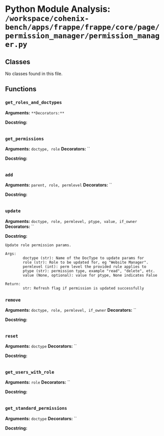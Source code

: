 # Python Module Analysis: `/workspace/cohenix-bench/apps/frappe/frappe/core/page/permission_manager/permission_manager.py`

## Classes

No classes found in this file.


## Functions

### `get_roles_and_doctypes`
**Arguments:** ``
**Decorators:** ``

**Docstring:**
```

```
### `get_permissions`
**Arguments:** `doctype, role`
**Decorators:** ``

**Docstring:**
```

```
### `add`
**Arguments:** `parent, role, permlevel`
**Decorators:** ``

**Docstring:**
```

```
### `update`
**Arguments:** `doctype, role, permlevel, ptype, value, if_owner`
**Decorators:** ``

**Docstring:**
```
Update role permission params.

Args:
        doctype (str): Name of the DocType to update params for
        role (str): Role to be updated for, eg "Website Manager".
        permlevel (int): perm level the provided rule applies to
        ptype (str): permission type, example "read", "delete", etc.
        value (None, optional): value for ptype, None indicates False

Return:
        str: Refresh flag if permission is updated successfully
```
### `remove`
**Arguments:** `doctype, role, permlevel, if_owner`
**Decorators:** ``

**Docstring:**
```

```
### `reset`
**Arguments:** `doctype`
**Decorators:** ``

**Docstring:**
```

```
### `get_users_with_role`
**Arguments:** `role`
**Decorators:** ``

**Docstring:**
```

```
### `get_standard_permissions`
**Arguments:** `doctype`
**Decorators:** ``

**Docstring:**
```

```

